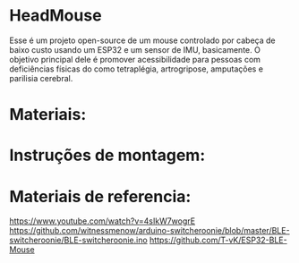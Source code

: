 # HeadMouse
Esse é um projeto open-source de um mouse controlado por cabeça de baixo custo usando um ESP32 e um sensor de IMU, basicamente. O objetivo principal dele é promover acessibilidade para pessoas com deficiências físicas do como tetraplégia, artrogripose, amputações e parilisia cerebral.

# Materiais:
# Instruções de montagem:
# Materiais de referencia:
https://www.youtube.com/watch?v=4sIkW7wogrE
https://github.com/witnessmenow/arduino-switcheroonie/blob/master/BLE-switcheroonie/BLE-switcheroonie.ino
https://github.com/T-vK/ESP32-BLE-Mouse

